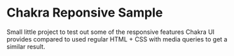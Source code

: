 # Chakra Reponsive Sample 

Small little project to test out some of the responsive features Chakra UI provides compared to used regular HTML + CSS with media queries to get a similar result.